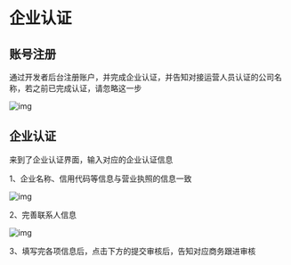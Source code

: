# 企业认证

## 账号注册

通过开发者后台注册账户，并完成企业认证，并告知对接运营人员认证的公司名称，若之前已完成认证，请忽略这一步

![img](https://arkimg.ark.online/(null)-20240520170233002.png)

## 企业认证

来到了企业认证界面，输入对应的企业认证信息

1、企业名称、信用代码等信息与营业执照的信息一致

![img](https://arkimg.ark.online/(null)-20240520170233113.png)

2、完善联系人信息

![img](https://arkimg.ark.online/(null)-20240520170233061.png)

3、填写完各项信息后，点击下方的提交审核后，告知对应商务跟进审核